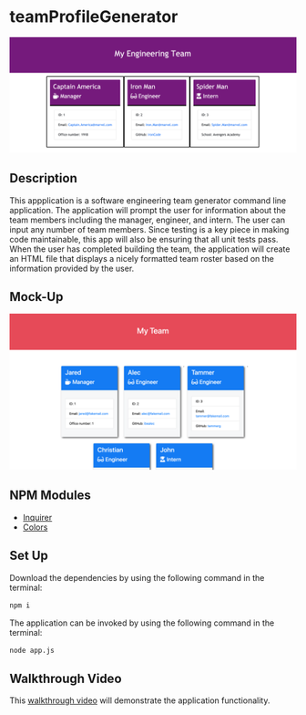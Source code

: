 # teamProfileGenerator

![Employee Summary 1](Assets/employee-profile-html.png)


## Description
This appplication is a software engineering team generator command line application. The application will prompt the user for information about the team members including the manager, engineer, and intern. The user can input any number of team members. Since testing is a key piece in making code maintainable, this app will also be ensuring that all unit tests pass. When the user has completed building the team, the application will create an HTML file that displays a nicely formatted team roster based on the information provided by the user.


## Mock-Up
![Employee Summary 1](./Assets/10-OOP-homework-demo-1.png)


## NPM Modules
* [Inquirer](https://www.npmjs.com/package/inquirer)
* [Colors](https://www.npmjs.com/package/colors)


## Set Up
Download the dependencies by using the following command in the terminal: 
```bash
npm i
```

The application can be invoked by using the following command in the terminal: 
```bash
node app.js
```


## Walkthrough Video
This [walkthrough video](https://drive.google.com/file/d/1qsQOGFalrKjp5x2Pg1IrJyfPOiU_KFnK/view) will demonstrate the application functionality. 


